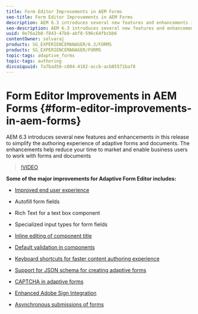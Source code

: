```yaml
---
title: Form Editor Improvements in AEM Forms
seo-title: Form Editor Improvements in AEM Forms
description: AEM 6.3 introduces several new features and enhancements in this release to simplify the authoring experience of adaptive forms and documents. The enhancements help reduce your time to market and enable business users to work with forms and documents
seo-description: AEM 6.3 introduces several new features and enhancements in this release to simplify the authoring experience of adaptive forms and documents. The enhancements help reduce your time to market and enable business users to work with forms and documents
uuid: 9e76a2b8-f843-47b8-abf8-596c64fbcbb6
contentOwner: selvaraj
products: SG_EXPERIENCEMANAGER/6.3/FORMS
products: SG_EXPERIENCEMANAGER/FORMS
topic-tags: adaptive_forms
topic-tags: authoring
discoiquuid: 7a7bad50-c604-4182-accb-acb85571ba78
---
```


# Form Editor Improvements in AEM Forms {#form-editor-improvements-in-aem-forms}

AEM 6.3 introduces several new features and enhancements in this release to simplify the authoring experience of adaptive forms and documents. The enhancements help reduce your time to market and enable business users to work with forms and documents

>[!VIDEO](https://video.tv.adobe.com/v/19500/)

**Some of the major improvements for Adaptive Form Editor includes:**

* [Improved end user experience](https://helpx.adobe.com/aem-forms/6-3/introduction-forms-authoring.html)

* Autofill form fields
* Rich Text for a text box component
* Specialized input types for form fields

* [Inline editing of component title](https://helpx.adobe.com/aem-forms/6-3/introduction-forms-authoring.html)
* [Default validation in components](https://helpx.adobe.com/aem-forms/6-3/introduction-forms-authoring.html)
* [Keyboard shortcuts for faster content authoring experience](https://helpx.adobe.com/aem-forms/6-3/keyboard-shortcuts.html#AdaptiveFormEditor)
* [Support for JSON schema for creating adaptive forms](https://helpx.adobe.com/aem-forms/6-3/adaptive-form-json-schema-form-model.html)
* [CAPTCHA in adaptive forms](https://helpx.adobe.com/aem-forms/6-3/captcha-adaptive-forms.html)
* [Enhanced Adobe Sign Integration](https://helpx.adobe.com/aem-forms/6-3/working-with-adobe-sign.html)
* [Asynchronous submissions of forms](https://helpx.adobe.com/aem-forms/6-3/asynchronous-submissions-adaptive-forms.html)
